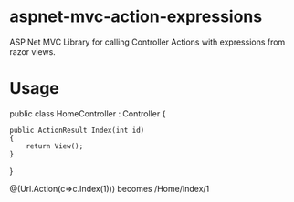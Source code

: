 aspnet-mvc-action-expressions
=============================

ASP.Net MVC Library for calling Controller Actions with expressions from razor views.


Usage
======

public class HomeController : Controller {
    
    public ActionResult Index(int id) 
    {
        return View();
    }

}

@(Url.Action<HomeController>(c=>c.Index(1))) becomes /Home/Index/1
